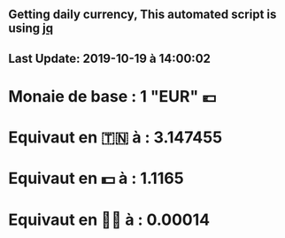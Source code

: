 ## Getting daily currency, This automated script is using [jq](https://stedolan.github.io/jq/)
## Last Update:  2019-10-19 à 14:00:02
 # Monaie de base : 1 "EUR" 💶 
 # Equivaut en 🇹🇳 à :  3.147455 
 # Equivaut en 💵 à : 1.1165
 # Equivaut en 🐱‍💻 à :  0.00014
